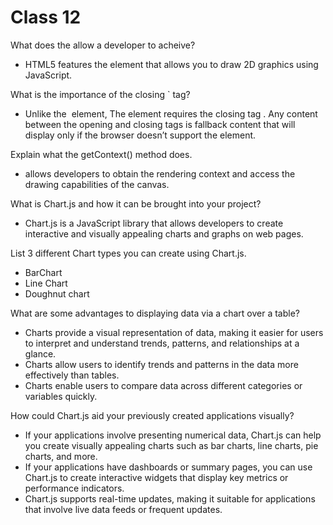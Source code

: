 # Class 12

What does the <canvas> allow a developer to acheive?
- HTML5 features the <canvas> element that allows you to draw 2D graphics using JavaScript.

What is the importance of the closing `</canvas> tag?
- Unlike the <img> element, The <canvas> element requires the closing tag </canvas>. Any content between the opening and closing tags is fallback content that will display only if the browser doesn’t support the <canvas> element.

Explain what the getContext() method does.
-  allows developers to obtain the rendering context and access the drawing capabilities of the canvas.

What is Chart.js and how it can be brought into your project?
- Chart.js is a JavaScript library that allows developers to create interactive and visually appealing charts and graphs on web pages.

List 3 different Chart types you can create using Chart.js.
- BarChart
- Line Chart
- Doughnut chart

What are some advantages to displaying data via a chart over a table?
- Charts provide a visual representation of data, making it easier for users to interpret and understand trends, patterns, and relationships at a glance. 
- Charts allow users to identify trends and patterns in the data more effectively than tables.
- Charts enable users to compare data across different categories or variables quickly.

How could Chart.js aid your previously created applications visually?
- If your applications involve presenting numerical data, Chart.js can help you create visually appealing charts such as bar charts, line charts, pie charts, and more.
- If your applications have dashboards or summary pages, you can use Chart.js to create interactive widgets that display key metrics or performance indicators.
- Chart.js supports real-time updates, making it suitable for applications that involve live data feeds or frequent updates.